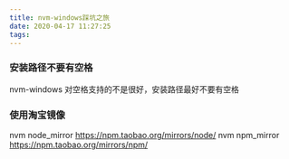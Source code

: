 ```yaml
---
title: nvm-windows踩坑之旅
date: 2020-04-17 11:27:25
tags:
---
```

### 安装路径不要有空格
nvm-windows 对空格支持的不是很好，安装路径最好不要有空格

### 使用淘宝镜像
nvm node_mirror https://npm.taobao.org/mirrors/node/
nvm npm_mirror https://npm.taobao.org/mirrors/npm/